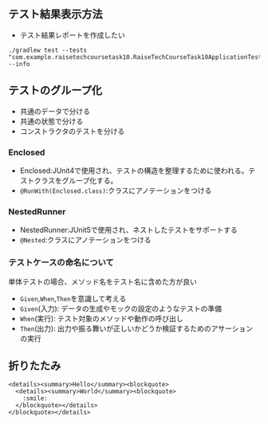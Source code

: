## テスト結果表示方法

- テスト結果レポートを作成したい

```
./gradlew test --tests "com.example.raisetechcoursetask10.RaiseTechCourseTask10ApplicationTests" --info
```

## テストのグループ化

- 共通のデータで分ける
- 共通の状態で分ける
- コンストラクタのテストを分ける

### Enclosed

- Enclosed:JUnit4で使用され、テストの構造を整理するために使われる。テストクラスをグループ化する。
- `@RunWith(Enclosed.class)`:クラスにアノテーションをつける

### NestedRunner

- NestedRunner:JUnit5で使用され、ネストしたテストをサポートする
- `@Nested`:クラスにアノテーションをつける

### テストケースの命名について

単体テストの場合、メソッド名をテスト名に含めた方が良い

- `Given`,`When`,`Then`を意識して考える
- `Given`(入力): データの生成やモックの設定のようなテストの準備
- `When`(実行): テスト対象のメソッドや動作の呼び出し
- `Then`(出力): 出力や振る舞いが正しいかどうか検証するためのアサーションの実行

## 折りたたみ

```
<details><summary>Hello</summary><blockquote>
  <details><summary>World</summary><blockquote>
    :smile:
  </blockquote></details>
</blockquote></details>
```

